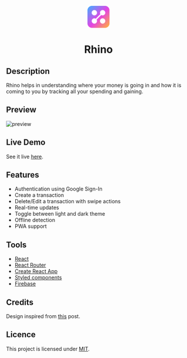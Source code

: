 <p align="center">
  <a href="https://the-rhino-app.web.app">
    <img alt="logo" src="public/logo.svg" width="60" />
  </a>
</p>
<h1 align="center">
  Rhino
</h1>

## Description

Rhino helps in understanding where your money is going in and how it is coming to you by tracking all your spending and gaining.

## Preview

![preview](https://user-images.githubusercontent.com/48406108/160146637-525fd63e-96d9-4afc-a909-4633d980f01b.png)

## Live Demo

See it live [here](https://the-rhino-app.web.app).

## Features

- Authentication using Google Sign-In
- Create a transaction
- Delete/Edit a transaction with swipe actions
- Real-time updates
- Toggle between light and dark theme
- Offline detection
- PWA support

## Tools

- [React](https://reactjs.org)
- [React Router](https://reactrouter.com)
- [Create React App](https://create-react-app.dev)
- [Styled components](https://www.styled-components.com)
- [Firebase](https://firebase.google.com)

## Credits

Design inspired from [this](https://dribbble.com/shots/15560984-Daily-Expense-Tracker) post.

## Licence

This project is licensed under [MIT](LICENSE).
